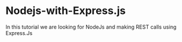 # Nodejs-with-Express.js

In this tutorial we are looking for NodeJs and making REST calls using Express.Js
